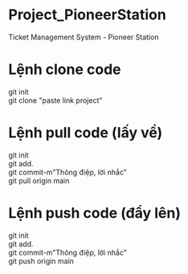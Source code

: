 # Project_PioneerStation
Ticket Management System - Pioneer Station

# Lệnh clone code  
git init  
git clone "paste link project"  

# Lệnh pull code (lấy về)  
git init  
git add.   
git commit-m"Thông điệp, lời nhắc"  
git pull origin main  

# Lệnh push code (đẩy lên)  
git init  
git add.   
git commit-m"Thông điệp, lời nhắc"  
git push origin main  
